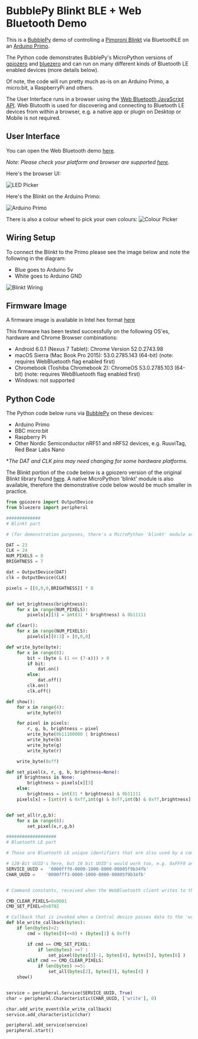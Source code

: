 # BubblePy Blinkt BLE + Web Bluetooth Demo

This is a [BubblePy](https://thebubbleworks.com/bubblepy/) demo of controlling a [Pimoroni Blinkt](https://shop.pimoroni.com/products/blinkt) via BluetoothLE on an [Arduino Primo](https://www.nordicsemi.com/eng/News/News-releases/Product-Related-News/Arduino-Primo-base-board-features-native-Bluetooth-low-energy-wireless-connectivity-and-NFC-Touch-to-Pair-using-Nordic-Semiconductor-nRF52832-SoCs).

The Python code demonstrates BubblePy's MicroPython versions of [gpiozero](https://github.com/RPi-Distro/python-gpiozero) and [bluezero](https://github.com/ukBaz/python-bluezero) and can run on many different kinds of Bluetooth LE enabled devices (more details below).

Of note, the code will run pretty much as-is on an Arduino Primo, a micro:bit, a RaspberryPi and others.

The User Interface runs in a browser using the [Web Bluetooth JavaScript API](https://github.com/WebBluetoothCG/web-bluetooth#web-bluetooth). Web Blutooth is used for discovering and connecting to Bluetooth LE devices from within a browser, e.g. a native app or plugin on Desktop or Mobile is not required.


## User Interface

You can open the Web Bluetooth demo [here](https://thebubbleworks.github.io/BubblePy_Demo_Blinkt_BLE/).

*Note: Please check your platform and browser are supported [here](https://github.com/WebBluetoothCG/web-bluetooth/blob/gh-pages/implementation-status.md).*

Here's the browser UI:

![LED Picker](./images/browser_led_picker.png "LED Picker")

Here's the Blinkt on the Arduino Primo:

![Arduino Primo](./images/arduino_primo+blinkt.JPG "LED Colour Picker")

There is also a colour wheel to pick your own colours:
![Colour Picker](./images/browser_colour_picker.png "Colour Picker")

## Wiring Setup

To connect the Blinkt to the Primo please see the image below and note the following in the diagram:

- Blue goes to Arduino 5v
- White goes to Arduino GND 

![Blinkt Wiring](./images/arduino_primo_blinkt_wiring.jpg "Blinkt Wiring")

## Firmware Image

A firmware image is available in Intel hex format [here](./firmware/bubblepy_blinkt_ble.hex)

This firmware has been tested successfully on the following OS'es, hardware and Chrome Browser combinations:

* Android 6.0.1 (Nexus 7 Tablet): Chrome Version 52.0.2743.98
* macOS Sierra (Mac Book Pro 2015):  53.0.2785.143 (64-bit) (note: requires WebBluetooth flag enabled first)
* Chromebook (Toshiba Chromebook 2): ChromeOS 53.0.2785.103 (64-bit)  (note: requires WebBluetooth flag enabled first)
* Windows: not supported



## Python Code

The Python code below runs via [BubblePy](https://thebubbleworks.com/bubblepy/) on these devices:

- Arduino Primo
- BBC micro:bit
- Raspberry Pi
- Other Nordic Semiconductor nRF51 and nRF52 devices, e.g. RuuviTag, Red Bear Labs Nano

**The DAT and CLK pins may need changing for some hardware platforms.*


The Blinkt portion of the code below is a gpiozero version of the original Blinkt library found [here](https://github.com/pimoroni/blinkt).
A native MicroPython 'blinkt' module is also available, therefore the demonstrative code below would be much smaller in practice.


```python
from gpiozero import OutputDevice
from bluezero import peripheral

#############
# Blinkt part

# (for demonstration purposes, there's a MicroPython 'blinkt' module available to import)

DAT = 23
CLK = 24
NUM_PIXELS = 8
BRIGHTNESS = 7

dat = OutputDevice(DAT)
clk = OutputDevice(CLK)

pixels = [[0,0,0,BRIGHTNESS]] * 8


def set_brightness(brightness):
    for x in range(NUM_PIXELS):
        pixels[x][3] = int(31 * brightness) & 0b11111

def clear():
    for x in range(NUM_PIXELS):
        pixels[x][0:3] = [0,0,0]

def write_byte(byte):
    for x in range(8):
        bit = (byte & (1 << (7-x))) > 0
        if bit:
            dat.on()
        else:
            dat.off()
        clk.on()
        clk.off()

def show():
    for x in range(4):
        write_byte(0)

    for pixel in pixels:
        r, g, b, brightness = pixel
        write_byte(0b11100000 | brightness)
        write_byte(b)
        write_byte(g)
        write_byte(r)

    write_byte(0xff)

def set_pixel(x, r, g, b, brightness=None):
    if brightness is None:
        brightness = pixels[x][3]
    else:
        brightness = int(31 * brightness) & 0b11111
    pixels[x] = [int(r) & 0xff,int(g) & 0xff,int(b) & 0xff,brightness]


def set_all(r,g,b):
    for x in range(8):
        set_pixel(x,r,g,b)

###################
# Bluetooth LE part

# These are Bluetooth LE unique identifiers that are also used by a commercial LED display.

# 128-Bit UUID's here, but 16 bit UUID's would work too, e.g. 0xFFF0 and 0xFFF3 in this case
SERVICE_UUID =  '0000fff0-0000-1000-8000-00805f9b34fb'
CHAR_UUID =    '0000fff3-0000-1000-8000-00805f9b34fb'


# Command constants, received when the WebBluetooth client writes to the BluetoothLE GATT characteristic 

CMD_CLEAR_PIXELS=0x0601
CMD_SET_PIXEL=0x0702

# Callback that is invoked when a Central device passes data to the 'write' characteristic (CHAR_UUID)
def ble_write_callback(bytes):
    if len(bytes)>2:
        cmd = (bytes[0]<<8) + (bytes[1] & 0xff)

        if cmd == CMD_SET_PIXEL:
            if len(bytes) >=7 :
                set_pixel(bytes[3]-1, bytes[4], bytes[5], bytes[6] )
        elif cmd == CMD_CLEAR_PIXELS:
            if len(bytes) >=5:
                set_all(bytes[2], bytes[3], bytes[4] )
    show()


service = peripheral.Service(SERVICE_UUID, True)
char = peripheral.Characteristic(CHAR_UUID, ['write'], 0)

char.add_write_event(ble_write_callback)
service.add_characteristic(char)

peripheral.add_service(service)
peripheral.start()
```


